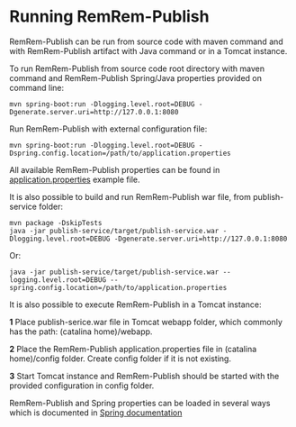 # Running RemRem-Publish

RemRem-Publish can be run from source code with maven command and with RemRem-Publish artifact with Java command or in a Tomcat instance.

To run RemRem-Publish from source code root directory with maven command and RemRem-Publish Spring/Java properties provided on command line:

    mvn spring-boot:run -Dlogging.level.root=DEBUG -Dgenerate.server.uri=http://127.0.0.1:8080

Run RemRem-Publish with external configuration file:

    mvn spring-boot:run -Dlogging.level.root=DEBUG -Dspring.config.location=/path/to/application.properties

All available RemRem-Publish properties can be found in [application.properties](https://github.com/eiffel-community/eiffel-remrem-publish/blob/master/publish-service/src/main/resources/application.properties) example file.


It is also possible to build and run RemRem-Publish war file, from publish-service folder:

    mvn package -DskipTests
    java -jar publish-service/target/publish-service.war -Dlogging.level.root=DEBUG -Dgenerate.server.uri=http://127.0.0.1:8080

Or:

    java -jar publish-service/target/publish-service.war --logging.level.root=DEBUG --spring.config.location=/path/to/application.properties

It is also possible to execute RemRem-Publish in a Tomcat instance:

**1** Place publish-serice.war file in Tomcat webapp folder, which commonly has the path: (catalina home)/webapp.

**2** Place the RemRem-Publish application.properties file in (catalina home)/config folder. Create config folder if it is not existing.

**3** Start Tomcat instance and RemRem-Publish should be started with the provided configuration in config folder.


RemRem-Publish and Spring properties can be loaded in several ways which is documented in [Spring documentation](https://docs.spring.io/spring-boot/docs/current/reference/html/boot-features-external-config.html)
